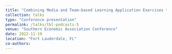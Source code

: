 ```yaml
---
title: "Combining Media and Team-based Learning Application Exercises to Engage Students"
collection: talks
type: "Conference presentation"
permalink: /talks/tbl-podcasts-5
venue: "Southern Economic Association Conference"
date: 2022-11-19
location: "Fort Lauderdale, FL"
co-authors: 
---
```


<!-- Google tag (gtag.js) -->
<script async src="https://www.googletagmanager.com/gtag/js?id=G-Q95WSVMDNZ"></script>
<script>
  window.dataLayer = window.dataLayer || [];
  function gtag(){dataLayer.push(arguments);}
  gtag('js', new Date());

  gtag('config', 'G-Q95WSVMDNZ');
</script>